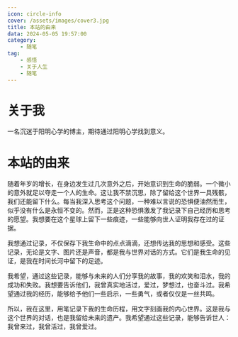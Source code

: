 ```yaml
---
icon: circle-info
cover: /assets/images/cover3.jpg
title: 本站的由来
data: 2024-05-05 19:57:00
category:
    - 随笔
tag: 
    - 感悟
    - 关于人生
    - 随笔
---
```

# 关于我
 一名沉迷于阳明心学的博主，期待通过阳明心学找到意义。
# 本站的由来
 随着年岁的增长，在身边发生过几次意外之后，开始意识到生命的脆弱。一个微小的意外就足以夺走一个人的生命。这让我不禁沉思，除了留给这个世界一具残骸，我们还能留下什么。每当我深入思考这个问题，一种难以言说的恐惧便油然而生，似乎没有什么是永恒不变的。然而，正是这种恐惧激发了我记录下自己经历和思考的愿望。我想要在这个星球上留下一些痕迹，一些能够向世人证明我存在过的证据。

我想通过记录，不仅保存下我生命中的点点滴滴，还想传达我的思想和感受。这些记录，无论是文字、图片还是声音，都是我与世界对话的方式。它们是我生命的见证，是我在时间长河中留下的足迹。

我希望，通过这些记录，能够与未来的人们分享我的故事，我的欢笑和泪水，我的成功和失败。我想要告诉他们，我曾真实地活过，爱过，梦想过，也奋斗过。我希望通过我的经历，能够给予他们一些启示，一些勇气，或者仅仅是一丝共鸣。

所以，我在这里，用笔记录下我的生命历程，用文字刻画我的内心世界。这是我与这个世界的对话，也是我留给未来的遗产。我希望通过这些记录，能够告诉世人：我曾来过，我曾活过，我曾爱过。